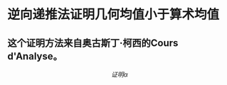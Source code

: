 <script 
  src="https://cdn.bootcss.com/mathjax/2.7.5/MathJax.js?config=TeX-MML-AM_CHTML">
</script>
# 逆向递推法证明几何均值小于算术均值
这个证明方法来自奥古斯丁·柯西的Cours d'Analyse。
---
$$
证明
\alpha
$$